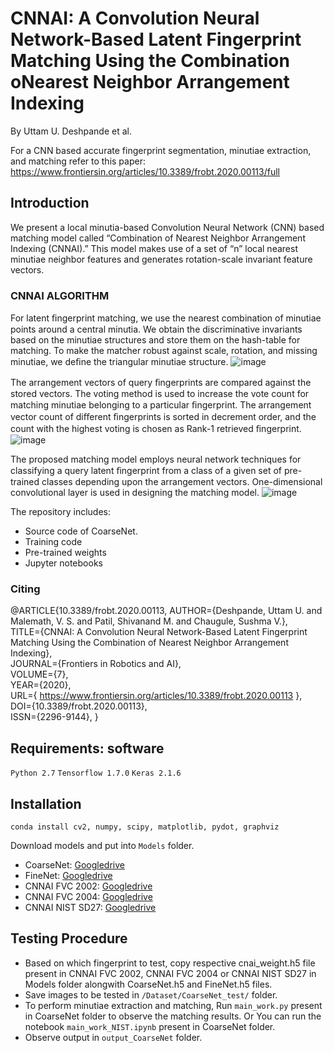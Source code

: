 # CNNAI: A Convolution Neural Network-Based Latent Fingerprint Matching Using the Combination oNearest Neighbor Arrangement Indexing
By Uttam U. Deshpande et al.




For a CNN based accurate fingerprint segmentation, minutiae extraction, and matching refer to this paper: https://www.frontiersin.org/articles/10.3389/frobt.2020.00113/full

## Introduction
We present a local minutia-based Convolution Neural Network (CNN) based matching model called “Combination of Nearest Neighbor Arrangement Indexing (CNNAI).” This model makes use of a set of “n” local nearest minutiae neighbor features and generates rotation-scale invariant feature vectors. 

### CNNAI ALGORITHM
For latent ﬁngerprint matching, we use the nearest combination of minutiae points around a central minutia. We obtain the discriminative invariants based on the minutiae structures and store them on the hash-table for matching. To make the matcher robust against scale, rotation, and missing minutiae, we deﬁne the triangular minutiae structure. 
![image](https://user-images.githubusercontent.com/107185323/196980826-1c24fa65-dfe8-47af-a7ed-d2ec2c80f1db.png)

The arrangement vectors of query ﬁngerprints are compared against the stored vectors. The voting method is used to increase the vote count for matching minutiae belonging to a particular ﬁngerprint. The arrangement vector count of diﬀerent ﬁngerprints is sorted in decrement order, and the count with the highest voting is chosen as Rank-1 retrieved ﬁngerprint.
![image](https://user-images.githubusercontent.com/107185323/196980939-beae49a3-d72a-4843-86e1-d183170b963a.png)

The proposed matching model employs neural network techniques for classifying a query latent ﬁngerprint from a class of a given set of pre-trained classes depending upon the arrangement vectors. One-dimensional convolutional layer is used in designing the matching model. 
![image](https://user-images.githubusercontent.com/107185323/196982908-aabe5cc1-49d2-48f2-99a5-ab822209889d.png)

The repository includes:
* Source code of CoarseNet.
* Training code 
* Pre-trained weights 
* Jupyter notebooks

### Citing
@ARTICLE{10.3389/frobt.2020.00113,
AUTHOR={Deshpande, Uttam U. and Malemath, V. S. and Patil, Shivanand M. and Chaugule, Sushma V.},    
TITLE={CNNAI: A Convolution Neural Network-Based Latent Fingerprint Matching Using the Combination of Nearest Neighbor Arrangement Indexing},      
JOURNAL={Frontiers in Robotics and AI},      
VOLUME={7},           
YEAR={2020},        
URL={ https://www.frontiersin.org/articles/10.3389/frobt.2020.00113 },      	
DOI={10.3389/frobt.2020.00113},      	
ISSN={2296-9144}, 
}

## Requirements: software
`Python 2.7` `Tensorflow 1.7.0` `Keras 2.1.6`

## Installation 
`conda install cv2, numpy, scipy, matplotlib, pydot, graphviz`

Download models and put into `Models` folder.
* CoarseNet: [Googledrive](https://drive.google.com/file/d/1bU3T-XQRlKy6C77e5eD-DOD_QlNlAIjR/view?usp=sharing)
* FineNet: [Googledrive](https://drive.google.com/file/d/1rQw6hs-3hv_7WqJQ8ZYhJhi4laa-9qbY/view?usp=sharing)
* CNNAI FVC 2002: [Googledrive](https://drive.google.com/file/d/18XtX_U3IDTwsRCZS-QF65XG3zN_E_-sN/view?usp=sharing)
* CNNAI FVC 2004: [Googledrive](https://drive.google.com/file/d/1TIuIuuuIenjGg3adIWrDsomi9o-JZfAS/view?usp=sharing)
* CNNAI NIST SD27: [Googledrive](https://drive.google.com/file/d/1S5SOOpc671vRey-Z9Xgj9aH2GScHCbSx/view?usp=sharing)

## Testing Procedure
* Based on which fingerprint to test, copy respective cnai_weight.h5 file present in CNNAI FVC 2002, CNNAI FVC 2004 or CNNAI NIST SD27 in Models folder alongwith CoarseNet.h5 and FineNet.h5 files.
* Save images to be tested in `/Dataset/CoarseNet_test/` folder.
* To perform minutiae extraction and matching, Run `main_work.py` present in CoarseNet folder to observe the matching results. Or You can run the notebook `main_work_NIST.ipynb` present in CoarseNet folder.
* Observe output in `output_CoarseNet` folder.
